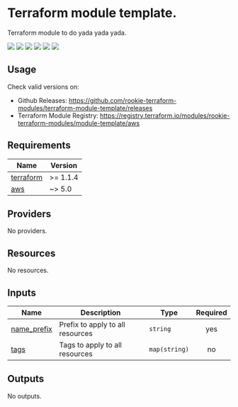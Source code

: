 # Terraform module template.

Terraform module to do yada yada yada.

[![](https://github.com/rookie-terraform-modules/terraform-module-template/workflows/terraform/badge.svg)](https://github.com/rookie-terraform-modules/terraform-module-template/actions?query=workflow%3Aterraform)
[![](https://img.shields.io/github/license/rookie-terraform-modules/terraform-module-template)](https://github.com/rookie-terraform-modules/terraform-module-template)
[![](https://img.shields.io/github/issues/rookie-terraform-modules/terraform-module-template)](https://github.com/rookie-terraform-modules/terraform-module-template)
[![](https://img.shields.io/github/issues-closed/rookie-terraform-modules/terraform-module-template)](https://github.com/rookie-terraform-modules/terraform-module-template)
[![](https://img.shields.io/github/languages/code-size/rookie-terraform-modules/terraform-module-template)](https://github.com/rookie-terraform-modules/terraform-module-template)
[![](https://img.shields.io/github/repo-size/rookie-terraform-modules/terraform-module-template)](https://github.com/rookie-terraform-modules/terraform-module-template)

## Usage

Check valid versions on:

- Github Releases: <https://github.com/rookie-terraform-modules/terraform-module-template/releases>
- Terraform Module Registry: <https://registry.terraform.io/modules/rookie-terraform-modules/module-template/aws>

<!-- BEGIN_TF_DOCS -->
## Requirements

| Name | Version |
|------|---------|
| <a name="requirement_terraform"></a> [terraform](#requirement\_terraform) | >= 1.1.4 |
| <a name="requirement_aws"></a> [aws](#requirement\_aws) | ~> 5.0 |

## Providers

No providers.

## Resources

No resources.

## Inputs

| Name | Description | Type | Required |
|------|-------------|------|:--------:|
| <a name="input_name_prefix"></a> [name\_prefix](#input\_name\_prefix) | Prefix to apply to all resources | `string` | yes |
| <a name="input_tags"></a> [tags](#input\_tags) | Tags to apply to all resources | `map(string)` | no |

## Outputs

No outputs.
<!-- END_TF_DOCS -->

